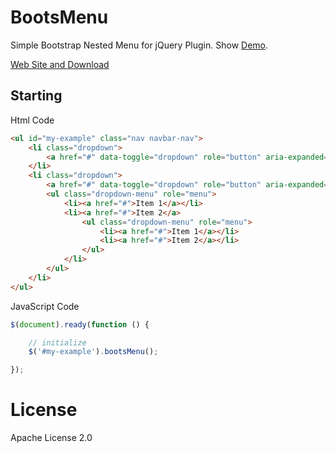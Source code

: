 # BootsMenu
Simple Bootstrap Nested Menu for jQuery Plugin. Show [Demo](http://samejack.github.io/BootsMenu/demo/index.html).

[Web Site and Download](http://samejack.github.io/BootsMenu)

## Starting
Html Code
```html
<ul id="my-example" class="nav navbar-nav">
    <li class="dropdown">
        <a href="#" data-toggle="dropdown" role="button" aria-expanded="false">Menu 1</a>
    </li>
    <li class="dropdown">
        <a href="#" data-toggle="dropdown" role="button" aria-expanded="false">Menu 2</a>
        <ul class="dropdown-menu" role="menu">
            <li><a href="#">Item 1</a></li>
            <li><a href="#">Item 2</a>
                <ul class="dropdown-menu" role="menu">
                    <li><a href="#">Item 1</a></li>
                    <li><a href="#">Item 2</a></li>
                </ul>
            </li>
        </ul>
    </li>
</ul>
```
JavaScript Code
```js
$(document).ready(function () {

    // initialize
    $('#my-example').bootsMenu();

});
```
# License
Apache License 2.0
